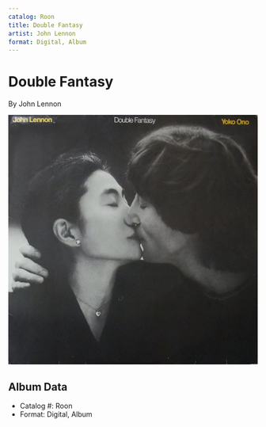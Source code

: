 ```yaml
---
catalog: Roon
title: Double Fantasy
artist: John Lennon
format: Digital, Album
---
```


# Double Fantasy

By John Lennon

![](../../assets/albumcovers/John_Lennon-Double_Fantasy.png)

## Album Data

- Catalog #: Roon
- Format: Digital, Album

